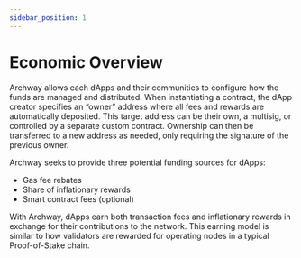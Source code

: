 ```yaml
---
sidebar_position: 1
---
```


# Economic Overview
Archway allows each dApps and their communities to configure how the funds are managed and distributed. When instantiating a contract, the dApp creator specifies an “owner” address where all fees and rewards are automatically deposited. This target address can be their own, a multisig, or controlled by a separate custom contract. Ownership can then be transferred to a new address as needed, only requiring the signature of the previous owner. 
 
Archway seeks to provide three potential funding sources for dApps:

- Gas fee rebates 
- Share of inflationary rewards
- Smart contract fees (optional)

With Archway, dApps earn both transaction fees and inflationary rewards in exchange for their contributions to the network. This earning model is similar to how validators are rewarded for operating nodes in a typical Proof-of-Stake chain.


